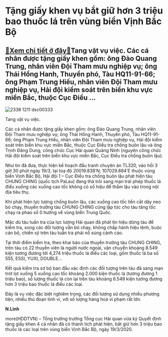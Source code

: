 Tặng giấy khen vụ bắt giữ hơn 3 triệu bao thuốc lá trên vùng biển Vịnh Bắc Bộ
=============================================================================

[:gift:Xem chi tiết ở đây:gift:](https://hddtvn.com/tang-giay-khen-vu-bat-giu-hon-3-trieu-bao-thuoc-la-tren-vung-bien-vinh-bac-bo/)Tang vật vụ việc. Các cá nhân được tặng giấy khen gồm: ông Đào Quang Trung, nhân viên Đội Tham mưu nghiệp vụ; ông Thái Hồng Hanh, Thuyền phó, Tàu HQ11-91-66; ông Phạm Trung Hiếu, nhân viên Đội Tham mưu nghiệp vụ, Hải đội kiểm soát trên biển khu vực miền Bắc, thuộc Cục Điều …
-----------------------------------------------------------------------------------------------------------------------------------------------------------------------------------------------------------------------------------------------------------------------------------





![2338 1211 dsc00333](https://haiquanonline.com.vn/stores/news_dataimages/linhntn/092020/11/15/in_article/2338_1211_DSC00333.jpg?rt=20200911181532 "Tang vật vụ việc.")


Tang vật vụ việc.



Các cá nhân được tặng giấy khen gồm: ông Đào Quang Trung, nhân viên Đội Tham mưu nghiệp vụ; ông Thái Hồng Hanh, Thuyền phó, Tàu HQ11-91-66; ông Phạm Trung Hiếu, nhân viên Đội Tham mưu nghiệp vụ, Hải đội kiểm soát trên biển khu vực miền Bắc, thuộc Cục Điều tra chống buôn lậu và ông Trịnh Đăng Dung, công chức Cục Hải quan Quảng Ninh (nguyên công chức Hải đội kiểm soát trên biển khu vực miền Bắc, Cục Điều tra chống buôn lậu).


Như tin đã đưa, thực hiện kế hoạch đấu tranh chuyên án TL320, vào hồi 3 giờ 30 phút ngày 19/3, tại toạ độ 20019.838’N; 107029.884’E thuộc vùng biển Vịnh Bắc Bộ, Hải đội 1 – Cục Điều tra chống buôn lậu phát hiện tàu CHUNG CHING (quốc tịch PaLau) đang thả trôi sang mạn trái phép thuốc lá điếu xuống các xuồng cao tốc không có số hiệu để thẩm lậu vào trong nội địa tiêu thụ.


Khi phát hiện lực lượng chống buôn lậu, các xuồng cao tốc liền cắt dây neo bỏ chạy, thuyền trưởng tàu CHUNG CHING cũng lập tức cho tàu tăng tốc chạy ra phao số 0 hướng về vùng biển Trung Quốc.


Mặc dù tàu tuần tra của lực lượng Hải quan đã phát tín hiệu dừng tàu để kiểm tra, song các đối tượng vẫn bỏ chạy, không chấp hành hiệu lệnh, buộc cán bộ, chiến sỹ trên tàu tuần tra phải nổ súng cảnh cáo.


Tại thời điểm kiểm tra, theo khai báo của thuyền trưởng tàu CHUNG CHING, trên tàu có 22 thuyền viên là người nước ngoài, vận chuyển khoảng 8.549 kiện tương đương tới 4,274 triệu thuốc lá điếu các loại, gồm thuốc lá ba số 555, ESSI, YUXI, DOUBLE…


Kết quả kiểm tra sơ bộ ban đầu xác định các đối tượng trên tàu đã sang mạn trót lọt xuống 5 xuồng cao tốc khoảng 2.000 kiện thuốc lá (tương đương 1 triệu bao), số lượng thuốc lá còn lại trên tàu khoảng 6.549 kiện tương đương hơn 3 triệu bao thuốc lá điếu các loại.


Đây là vụ việc đặc biệt nghiêm trọng, các đối tượng sử dụng nhiều phương tiện, nhiều thủ đoạn tinh vi, với số lượng hàng hoá vi phạm rất lớn.




**N.Linh**



more(HDDTVN) – Tổng trưởng trưởng Tổng cục Hải quan vừa ký Quyết định tặng giấy khen 4 cá nhân đã có thành tích phát hiện, bắt giữ hơn 3 triệu bao thuốc lá các loại trên vùng biển Vịnh Bắc Bộ, ngày 19/3/2020.

